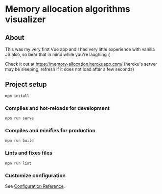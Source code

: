 # Memory allocation algorithms visualizer

## About

This was my very first Vue app and I had very little experience with vanilla JS also, so bear that in mind while you're laughing :) 

Check it out at https://memory-allocation.herokuapp.com/ (heroku's server may be sleeping, refresh if it does not load after a few seconds)

## Project setup
```
npm install
```

### Compiles and hot-reloads for development
```
npm run serve
```

### Compiles and minifies for production
```
npm run build
```

### Lints and fixes files
```
npm run lint
```

### Customize configuration
See [Configuration Reference](https://cli.vuejs.org/config/).
